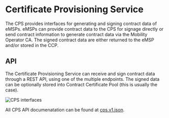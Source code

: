 # Certificate Provisioning Service

The CPS provides interfaces for generating and signing contract data of eMSPs. eMSPs can provide contract data to the CPS for signage directly or send contract information to generate contract data via the Mobility Operator CA. The signed contract data are either returned to the eMSP and/or stored in the CCP.


## API

The Certificate Provisioning Service can receive and sign contract data through a REST API, using one of the multiple endpoints. The signed data can be optionally stored into Contract Certificate Pool (this is usually the case).

![CPS interfaces](../../assets/images/interfaces_cps.png)

All CPS API documenatation can be found at [cps.v1.json](./../../../specification/apis/cps/cps.api.v1.json).

